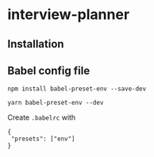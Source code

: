 # interview-planner

## Installation

## Babel config file

```npm install babel-preset-env --save-dev```

```yarn babel-preset-env --dev```

Create `.babelrc` with
 ```
{
  "presets": ["env"]
}
```
